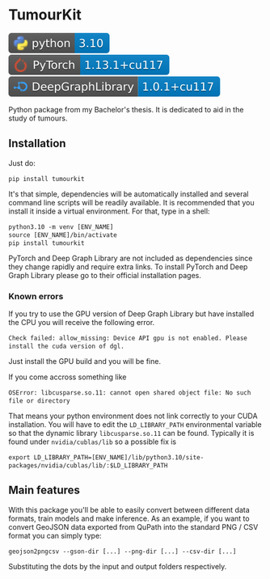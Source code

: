 # TumourKit
[![pyversion](https://raw.githubusercontent.com/Jerry-Master/badges/main/py_version.svg)](https://www.python.org/) [![torchversion](https://raw.githubusercontent.com/Jerry-Master/badges/main/torch_version.svg)](https://pytorch.org/) [![dglversion](https://raw.githubusercontent.com/Jerry-Master/badges/main/dgl-1.0.1.svg)](https://www.dgl.ai/)

Python package from my Bachelor's thesis. It is dedicated to aid in the study of tumours.

## Installation

Just do:

```shell
pip install tumourkit
```

It's that simple, dependencies will be automatically installed and several command line scripts will be readily available. It is recommended that you install it inside a virtual environment. For that, type in a shell:

```shell
python3.10 -m venv [ENV_NAME]
source [ENV_NAME]/bin/activate
pip install tumourkit
```

PyTorch and Deep Graph Library are not included as dependencies since they change rapidly and require extra links. To install PyTorch and Deep Graph Library please go to their official installation pages. 

### Known errors

If you try to use the GPU version of Deep Graph Library but have installed the CPU you will receive the following error.

```shell
Check failed: allow_missing: Device API gpu is not enabled. Please install the cuda version of dgl.
```

Just install the GPU build and you will be fine.

If you come accross something like

```shell
OSError: libcusparse.so.11: cannot open shared object file: No such file or directory
```

That means your python environment does not link correctly to your CUDA installation. You will have to edit the `LD_LIBRARY_PATH` environmental variable so that the dynamic library `libcusparse.so.11` can be found. Typically it is found under `nvidia/cublas/lib` so a possible fix is

```shell
export LD_LIBRARY_PATH=[ENV_NAME]/lib/python3.10/site-packages/nvidia/cublas/lib/:$LD_LIBRARY_PATH
```

## Main features

With this package you'll be able to easily convert between different data formats, train models and make inference. As an example, if you want to convert GeoJSON data exported from QuPath into the standard PNG / CSV format you can simply type:

```shell
geojson2pngcsv --gson-dir [...] --png-dir [...] --csv-dir [...]
```

Substituting the dots by the input and output folders respectively.
